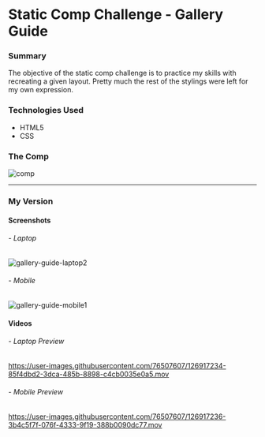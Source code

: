 # Static Comp Challenge - Gallery Guide

### Summary
The objective of the static comp challenge is to practice my skills with recreating a given layout.  Pretty much the rest of the stylings were left for my own expression.

### Technologies Used
- HTML5
- CSS

### The Comp
![comp](https://user-images.githubusercontent.com/76507607/126917344-77fbbc61-ce87-4909-9a7c-e1d74e2a656b.png)

******************************
### My Version
#### Screenshots
###### - Laptop
![gallery-guide-laptop2](https://user-images.githubusercontent.com/76507607/126917372-fcc17eeb-eea9-4833-9cd7-10d62232c593.png)
###### - Mobile
![gallery-guide-mobile1](https://user-images.githubusercontent.com/76507607/126917373-45b83794-95dd-4c29-91f9-5dfaccc1236f.png)

#### Videos
###### - Laptop Preview
https://user-images.githubusercontent.com/76507607/126917234-85f4dbd2-3dca-485b-8898-c4cb0035e0a5.mov

###### - Mobile Preview
https://user-images.githubusercontent.com/76507607/126917236-3b4c5f7f-076f-4333-9f19-388b0090dc77.mov

